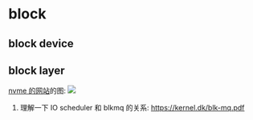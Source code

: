 # block


## block device


## block layer
[nvme 的网站](https://nvmexpress.org/education/drivers/linux-driver-information/)的图:
![](https://nvmexpress.org/wp-content/uploads/Linux-storage-stack-diagram_v4.10-e1575939041721.png)

1. 理解一下 IO scheduler 和 blkmq 的关系:
https://kernel.dk/blk-mq.pdf 



